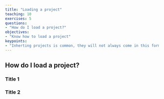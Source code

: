 ```yaml
---
title: "Loading a project"
teaching: 10
exercises: 5
questions:
- "How do I load a project?"
objectives:
- "Know how to load a project"
keypoints:
- "Inherting projects is common, they will not always come in this format"
---
```


## How do I load a project?

### Title 1


### Title 2



